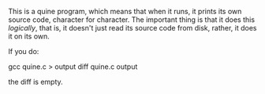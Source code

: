This is a quine program, which means that when it runs, it prints its own 
source code, character for character. The important thing is that it does 
this *logically*, that is, it doesn't just read its source code from disk, 
rather, it does it on its own. 

If you do: 

gcc quine.c > output 
diff quine.c output  

the diff is empty. 
